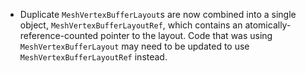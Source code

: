 - Duplicate `MeshVertexBufferLayout`s are now combined into a single object, `MeshVertexBufferLayoutRef`, which contains an atomically-reference-counted pointer to the layout. Code that was using `MeshVertexBufferLayout` may need to be updated to use `MeshVertexBufferLayoutRef` instead.
